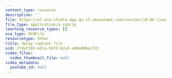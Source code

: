 ```yaml
---
content_type: resource
description: ''
file: https://ol-ocw-studio-app-qa.s3.amazonaws.com/courses/18-06-linear-algebra-spring-2010/27daf302ed1a5b7db2a3adde066ac72c_yjBerM5jWsc.vtt
file_type: application/x-subrip
learning_resource_types: []
ocw_type: OCWFile
resourcetype: Other
title: 3play caption file
uid: 27daf302-ed1a-5b7d-b2a3-adde066ac72c
video_files:
  video_thumbnail_file: null
video_metadata:
  youtube_id: null
---
```

